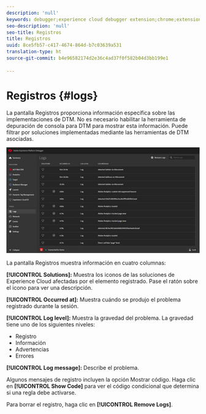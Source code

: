 ```yaml
---
description: 'null'
keywords: debugger;experience cloud debugger extension;chrome;extension;logs
seo-description: 'null'
seo-title: Registros
title: Registros
uuid: 8ce5fb57-c417-4674-864d-b7c03639a531
translation-type: ht
source-git-commit: b4e96582174d2e36c4ad37f0f582b04d3bb199e1

---
```



# Registros {#logs}

La pantalla Registros proporciona información específica sobre las implementaciones de DTM. No es necesario habilitar la herramienta de depuración de consola para DTM para mostrar esta información. Puede filtrar por soluciones implementadas mediante las herramientas de DTM asociadas.

![](assets/logs.jpg)

La pantalla Registros muestra información en cuatro columnas:

**[!UICONTROL Solutions]:** Muestra los iconos de las soluciones de Experience Cloud afectadas por el elemento registrado. Pase el ratón sobre el icono para ver una descripción.

**[!UICONTROL Occurred at]:** Muestra cuándo se produjo el problema registrado durante la sesión.

**[!UICONTROL Log level]:** Muestra la gravedad del problema. La gravedad tiene uno de los siguientes niveles:

* Registro
* Información
* Advertencias
* Errores

**[!UICONTROL Log message]:** Describe el problema.

Algunos mensajes de registro incluyen la opción Mostrar código. Haga clic en **[!UICONTROL Show Code]** para ver el código condicional que determina si una regla debe activarse.

Para borrar el registro, haga clic en **[!UICONTROL Remove Logs]**.

